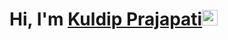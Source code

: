 ### <h1><strong>Hi, I'm <a href="https://github.com/KuldipPrajapati03">Kuldip Prajapati</a></strong><img src="https://raw.githubusercontent.com/syedareehaquasar/syedareehaquasar/master/gifs/Hi.gif" height="25px" width="25px"></h1>
